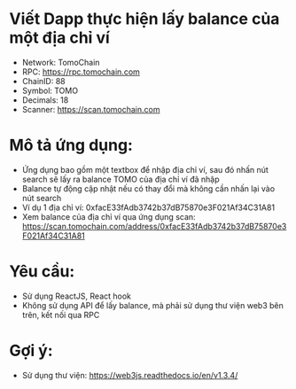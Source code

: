 # Viết Dapp thực hiện lấy balance của một địa chỉ ví

- Network: TomoChain
- RPC: https://rpc.tomochain.com
- ChainID: 88
- Symbol: TOMO
- Decimals: 18
- Scanner: https://scan.tomochain.com

# Mô tả ứng dụng:
- Ứng dụng bao gồm một textbox để nhập địa chỉ ví, sau đó nhấn nút search sẽ lấy ra balance TOMO của địa chỉ ví đã nhập
- Balance tự động cập nhật nếu có thay đổi mà không cần nhấn lại vào nút search
- Ví dụ 1 địa chỉ ví: 0xfacE33fAdb3742b37dB75870e3F021Af34C31A81
- Xem balance của địa chỉ ví qua ứng dụng scan: https://scan.tomochain.com/address/0xfacE33fAdb3742b37dB75870e3F021Af34C31A81

# Yêu cầu:
- Sử dụng ReactJS, React hook
- Không sử dụng API để lấy balance, mà phải sử dụng thư viện web3 bên trên, kết nối qua RPC

# Gợi ý:
- Sử dụng thư viện: https://web3js.readthedocs.io/en/v1.3.4/
